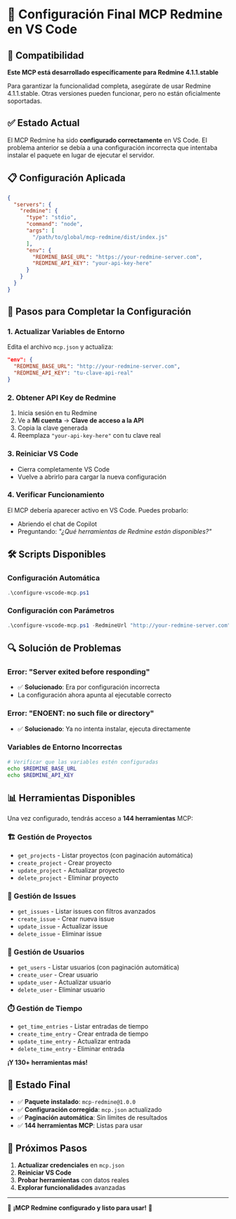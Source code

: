 # 🔧 Configuración Final MCP Redmine en VS Code

## 🎯 Compatibilidad

**Este MCP está desarrollado específicamente para Redmine 4.1.1.stable**

Para garantizar la funcionalidad completa, asegúrate de usar Redmine 4.1.1.stable. Otras versiones pueden funcionar, pero no están oficialmente soportadas.

## ✅ Estado Actual

El MCP Redmine ha sido **configurado correctamente** en VS Code. El problema anterior se debía a una configuración incorrecta que intentaba instalar el paquete en lugar de ejecutar el servidor.

## 📋 Configuración Aplicada

```json
{
  "servers": {
    "redmine": {
      "type": "stdio",
      "command": "node",
      "args": [
        "/path/to/global/mcp-redmine/dist/index.js"
      ],
      "env": {
        "REDMINE_BASE_URL": "https://your-redmine-server.com",
        "REDMINE_API_KEY": "your-api-key-here"
      }
    }
  }
}
```

## 🚀 Pasos para Completar la Configuración

### 1. **Actualizar Variables de Entorno**

Edita el archivo `mcp.json` y actualiza:

```json
"env": {
  "REDMINE_BASE_URL": "http://your-redmine-server.com",
  "REDMINE_API_KEY": "tu-clave-api-real"
}
```

### 2. **Obtener API Key de Redmine**

1. Inicia sesión en tu Redmine
2. Ve a **Mi cuenta** → **Clave de acceso a la API**
3. Copia la clave generada
4. Reemplaza `"your-api-key-here"` con tu clave real

### 3. **Reiniciar VS Code**

- Cierra completamente VS Code
- Vuelve a abrirlo para cargar la nueva configuración

### 4. **Verificar Funcionamiento**

El MCP debería aparecer activo en VS Code. Puedes probarlo:

- Abriendo el chat de Copilot
- Preguntando: *"¿Qué herramientas de Redmine están disponibles?"*

## 🛠️ Scripts Disponibles

### Configuración Automática
```powershell
.\configure-vscode-mcp.ps1
```

### Configuración con Parámetros
```powershell
.\configure-vscode-mcp.ps1 -RedmineUrl "http://your-redmine-server.com" -ApiKey "your-api-key-here"
```

## 🔍 Solución de Problemas

### Error: "Server exited before responding"
- ✅ **Solucionado**: Era por configuración incorrecta
- La configuración ahora apunta al ejecutable correcto

### Error: "ENOENT: no such file or directory"
- ✅ **Solucionado**: Ya no intenta instalar, ejecuta directamente

### Variables de Entorno Incorrectas
```bash
# Verificar que las variables estén configuradas
echo $REDMINE_BASE_URL
echo $REDMINE_API_KEY
```

## 📊 Herramientas Disponibles

Una vez configurado, tendrás acceso a **144 herramientas** MCP:

### 🏗️ Gestión de Proyectos
- `get_projects` - Listar proyectos (con paginación automática)
- `create_project` - Crear proyecto
- `update_project` - Actualizar proyecto
- `delete_project` - Eliminar proyecto

### 🎫 Gestión de Issues
- `get_issues` - Listar issues con filtros avanzados
- `create_issue` - Crear nueva issue
- `update_issue` - Actualizar issue
- `delete_issue` - Eliminar issue

### 👥 Gestión de Usuarios
- `get_users` - Listar usuarios (con paginación automática)
- `create_user` - Crear usuario
- `update_user` - Actualizar usuario
- `delete_user` - Eliminar usuario

### ⏱️ Gestión de Tiempo
- `get_time_entries` - Listar entradas de tiempo
- `create_time_entry` - Crear entrada de tiempo
- `update_time_entry` - Actualizar entrada
- `delete_time_entry` - Eliminar entrada

**¡Y 130+ herramientas más!**

## 🎯 Estado Final

- ✅ **Paquete instalado**: `mcp-redmine@1.0.0`
- ✅ **Configuración corregida**: `mcp.json` actualizado
- ✅ **Paginación automática**: Sin límites de resultados
- ✅ **144 herramientas MCP**: Listas para usar

## 📝 Próximos Pasos

1. **Actualizar credenciales** en `mcp.json`
2. **Reiniciar VS Code**
3. **Probar herramientas** con datos reales
4. **Explorar funcionalidades** avanzadas

---

🎉 **¡MCP Redmine configurado y listo para usar!** 🎉
